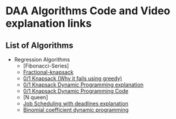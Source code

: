 # DAA Algorithms Code and Video explanation links

## List of Algorithms

- Regression Algorithms
  - [Fibonacci-Series]
  - [Fractional-knapsack](https://www.youtube.com/watch?v=oTTzNMHM05I)
  - [0/1 Knapsack (Why it fails using greedy)](https://www.youtube.com/watch?v=LveF2qwHrqU)
  - [0/1 Knapsack Dynamic Programming explanation](https://www.youtube.com/watch?v=i8NqAEsZn54)
  - [0/1 Knapsack Dynamic Programming Code](https://www.youtube.com/watch?v=PPcpC5QbMx0)
  - [N queen] 
  - [Job Scheduling with deadlines explanation](https://www.youtube.com/watch?v=zPtI8q9gvX8)
  - [Binomial coefficient dynamic programming](https://www.youtube.com/watch?v=3D_Oj16EtD8)
  



